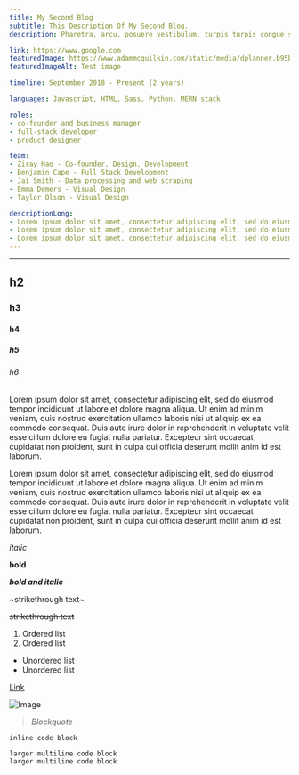 ```yaml
---
title: My Second Blog
subtitle: This Description Of My Second Blog.
description: Pharetra, arcu, posuere vestibulum, turpis turpis congue sit consectetur. Commodo tempus feugiat ac sed ornare quis. Condimentum suscipit justo mus curabitur duis arcu arcu. Accumsan pharetra posuere ipsum gravida malesuada lectus convallis. Est mi nullam felis, auctor. Nisl, rhoncus, aenean nec eget adipiscing vel pretium turpis etiam. Amet, gravida sit amet arcu. Sit in.

link: https://www.google.com
featuredImage: https://www.adammcquilkin.com/static/media/dplanner.b95b4dc3.png
featuredImageAlt: Test image

timeline: September 2018 - Present (2 years)

languages: Javascript, HTML, Sass, Python, MERN stack

roles:
- co-founder and business manager
- full-stack developer
- product designer

team:
- Ziray Hao - Co-founder, Design, Development
- Benjamin Cape - Full Stack Development
- Jai Smith - Data processing and web scraping
- Emma Demers - Visual Design
- Taylor Olson - Visual Design

descriptionLong:
- Lorem ipsum dolor sit amet, consectetur adipiscing elit, sed do eiusmod tempor incididunt ut labore et dolore magna aliqua. Ut enim ad minim veniam, quis nostrud exercitation ullamco laboris nisi ut aliquip ex ea commodo consequat. Duis aute irure dolor in reprehenderit in voluptate velit esse cillum dolore eu fugiat nulla pariatur. Excepteur sint occaecat cupidatat non proident, sunt in culpa qui officia deserunt mollit anim id est laborum.
- Lorem ipsum dolor sit amet, consectetur adipiscing elit, sed do eiusmod tempor incididunt ut labore et dolore magna aliqua. Ut enim ad minim veniam, quis nostrud exercitation ullamco laboris nisi ut aliquip ex ea commodo consequat. Duis aute irure dolor in reprehenderit in voluptate velit esse cillum dolore eu fugiat nulla pariatur. Excepteur sint occaecat cupidatat non proident, sunt in culpa qui officia deserunt mollit anim id est laborum.
- Lorem ipsum dolor sit amet, consectetur adipiscing elit, sed do eiusmod tempor incididunt ut labore et dolore magna aliqua. Ut enim ad minim veniam, quis nostrud exercitation ullamco laboris nisi ut aliquip ex ea commodo consequat. Duis aute irure dolor in reprehenderit in voluptate velit esse cillum dolore eu fugiat nulla pariatur. Excepteur sint occaecat cupidatat non proident, sunt in culpa qui officia deserunt mollit anim id est laborum.
---
```

---

## h2

### h3

#### h4

##### h5

###### h6

Lorem ipsum dolor sit amet, consectetur adipiscing elit, sed do eiusmod tempor incididunt ut labore et dolore magna aliqua. Ut enim ad minim veniam, quis nostrud exercitation ullamco laboris nisi ut aliquip ex ea commodo consequat. Duis aute irure dolor in reprehenderit in voluptate velit esse cillum dolore eu fugiat nulla pariatur. Excepteur sint occaecat cupidatat non proident, sunt in culpa qui officia deserunt mollit anim id est laborum.

Lorem ipsum dolor sit amet, consectetur adipiscing elit, sed do eiusmod tempor incididunt ut labore et dolore magna aliqua. Ut enim ad minim veniam, quis nostrud exercitation ullamco laboris nisi ut aliquip ex ea commodo consequat. Duis aute irure dolor in reprehenderit in voluptate velit esse cillum dolore eu fugiat nulla pariatur. Excepteur sint occaecat cupidatat non proident, sunt in culpa qui officia deserunt mollit anim id est laborum.

_italic_

**bold**

**_bold and italic_**

~strikethrough text~

~~strikethrough text~~

1. Ordered list
2. Ordered list

* Unordered list
* Unordered list

[Link](https://www.google.com)

![Image](https://github.com/n48.png "Logo Title")

> _Blockquote_

`inline code block`

```text
larger multiline code block
larger multiline code block
```
